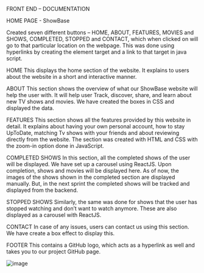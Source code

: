 FRONT END – DOCUMENTATION

HOME PAGE - ShowBase 

Created seven different buttons – HOME, ABOUT, FEATURES, MOVIES and SHOWS, COMPLETED, STOPPED and CONTACT, which when clicked on will go to that particular location on the webpage. This was done using hyperlinks by creating the element target and a link to that target in java script. 

 

HOME
This displays the home section of the website. It explains to users about the website in a short and interactive manner. 

 


ABOUT 
This section shows the overview of what our ShowBase website will help the user with. It will help user Track, discover, share, and learn about new TV shows and movies. We have created the boxes in CSS and displayed the data.

 

FEATURES
This section shows all the features provided by this website in detail. It explains about having your own personal account, how to stay UpToDate, matching Tv shows with your friends and about reviewing directly from the website. The section was created with HTML and CSS with the zoom-in option done in JavaScript. 

 

COMPLETED SHOWS
In this section, all the completed shows of the user will be displayed. We have set up a carousel using ReactJS. Upon completion, shows and movies will be displayed here. As of now, the images of the shows shown in the completed section are displayed manually. But, in the next sprint the completed shows will be tracked and displayed from the backend. 

 

STOPPED SHOWS
Similarly, the same was done for shows that the user has stopped watching and don’t want to watch anymore. These are also displayed as a carousel with ReactJS.

 

CONTACT
In case of any issues, users can contact us using this section. We have create a box effect to display this.

 


FOOTER
This contains a GitHub logo, which acts as a hyperlink as well and takes you to our project GitHub page.

 
![image](https://user-images.githubusercontent.com/30584808/152628780-bffae844-8ccc-44a4-9202-e8601a36c1be.png)
